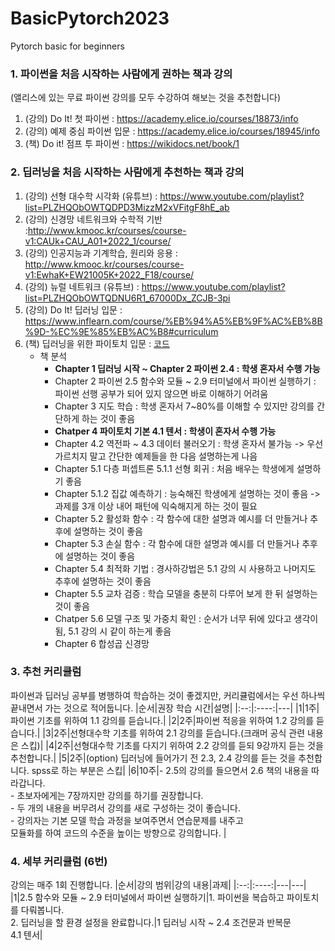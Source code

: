 # BasicPytorch2023
Pytorch basic for beginners
### 1. 파이썬을 처음 시작하는 사람에게 권하는 책과 강의 ###
(앨리스에 있는 무료 파이썬 강의를 모두 수강하여 해보는 것을 추천합니다)
1. (강의) Do It! 첫 파이썬 : https://academy.elice.io/courses/18873/info
2. (강의) 예제 중심 파이썬 입문 : https://academy.elice.io/courses/18945/info
3. (책) Do it! 점프 투 파이썬 : https://wikidocs.net/book/1
### 2. 딥러닝을 처음 시작하는 사람에게 추천하는 책과 강의 ###
1. (강의) 선형 대수학 시각화 (유튜브) : https://www.youtube.com/playlist?list=PLZHQObOWTQDPD3MizzM2xVFitgF8hE_ab
2. (강의) 신경망 네트워크와 수학적 기반  :http://www.kmooc.kr/courses/course-v1:CAUk+CAU_A01+2022_1/course/
3. (강의) 인공지능과 기계학습, 원리와 응용 : http://www.kmooc.kr/courses/course-v1:EwhaK+EW21005K+2022_F18/course/
4. (강의) 뉴럴 네트워크 (유튜브) : https://www.youtube.com/playlist?list=PLZHQObOWTQDNU6R1_67000Dx_ZCJB-3pi
5. (강의) Do It! 딥러닝 입문 : https://www.inflearn.com/course/%EB%94%A5%EB%9F%AC%EB%8B%9D-%EC%9E%85%EB%AC%B8#curriculum 
6. (책) 딥러닝을 위한 파이토치 입문 : [코드](https://www.youngjin.com/book/book_detail.asp?prod_cd=9788931465914&seq=7019&cate_cd=1&child_cate_cd=9&goPage=1&orderByCd=1&searchType=Y&keyword1=%B5%F6%B7%AF%B4%D7%C0%BB%20%C0%A7%C7%D1%20%C6%C4%C0%CC%C5%E4%C4%A1%20%C0%D4%B9%AE#nolink)
    - 책 분석 
        - **Chapter 1 딥러닝 시작 ~ Chapter 2 파이썬 2.4 : 학생 혼자서 수행 가능**
        - Chapter 2 파이썬 2.5 함수와 모듈 ~ 2.9 터미널에서 파이썬 실행하기 : 파이썬 선행 공부가 되어 있지 않으면 바로 이해하기 어려움
        - Chapter 3 지도 학습 : 학생 혼자서 7~80%를 이해할 수 있지만 강의를 간단하게 하는 것이 좋음 
        - **Chatper 4 파이토치 기본 4.1 텐서 : 학생이 혼자서 수행 가능**
        - Chapter 4.2 역전파 ~ 4.3 데이터 불러오기 : 학생 혼자서 불가능 -> 우선 가르치지 말고 간단한 예제들을 한 다음 설명하는게 나음   
        - Chapter 5.1 다층 퍼셉트론 5.1.1 선형 회귀 : 처음 배우는 학생에게 설명하기 좋음
        - Chapter 5.1.2 집값 예측하기 : 능숙해진 학생에게 설명하는 것이 좋음 -> 과제를 3개 이상 내어 패턴에 익숙해지게 하는 것이 필요
        - Chapter 5.2 활성화 함수 : 각 함수에 대한 설명과 예시를 더 만들거나 추후에 설명하는 것이 좋음 
        - Chapter 5.3 손실 함수 : 각 함수에 대한 설명과 예시를 더 만들거나 추후에 설명하는 것이 좋음 
        - Chapter 5.4 최적화 기법 : 경사하강법은 5.1 강의 시 사용하고 나머지도 추후에 설명하는 것이 좋음 
        - Chapter 5.5 교차 검증 : 학습 모델을 충분히 다루어 보게 한 뒤 설명하는 것이 좋음 
        - Chatper 5.6 모델 구조 및 가중치 확인 : 순서가 너무 뒤에 있다고 생각이 됨, 5.1 강의 시 같이 하는게 좋음 
        - Chapter 6 합성곱 신경망 

### 3. 추천 커리큘럼 ###
파이썬과 딥러닝 공부를 병행하여 학습하는 것이 좋겠지만, 커리큘럼에서는 우선 하나씩 끝내면서 가는 것으로 적어둡니다. 
|순서|권장 학습 시간|설명|
|:--:|:----:|---|
|1|1주|파이썬 기초를 위하여 1.1 강의를 듣습니다.|
|2|2주|파이썬 적응을 위하여 1.2 강의를 듣습니다.| 
|3|2주|선형대수학 기초를 위하여 2.1 강의를 듣습니다.(크래머 공식 관련 내용은 스킵)|
|4|2주|선형대수학 기초를 다지기 위하여 2.2 강의를 듣되 9강까지 듣는 것을 추천합니다.|
|5|2주|(option) 딥러닝에 들어가기 전 2.3, 2.4 강의를 듣는 것을 추천합니다. spss로 하는 부분은 스킵|
|6|10주|- 2.5의 강의를 들으면서 2.6 책의 내용을 따라갑니다. <br>- 초보자에게는 7장까지만 강의를 하기를 권장합니다. <br>- 두 개의 내용을 버무려서 강의를 새로 구성하는 것이 좋습니다. <br>- 강의자는 기본 모델 학습 과정을 보여주면서 연습문제를 내주고 <br> 모듈화를 하여 코드의 수준을 높이는 방향으로 강의합니다. |

### 4. 세부 커리큘럼 (6번) ###
강의는 매주 1회 진행합니다. 
|순서|강의 범위|강의 내용|과제|
|:--:|:----:|---|---|
|1|2.5 함수와 모듈 ~ 2.9 터미널에서 파이썬 실행하기|1. 파이썬을 복습하고 파이토치를 다뤄봅니다. <br>2. 딥러닝을 할 환경 설정을 완료합니다.|1 딥러닝 시작 ~ 2.4 조건문과 반복문<br>4.1 텐서|
